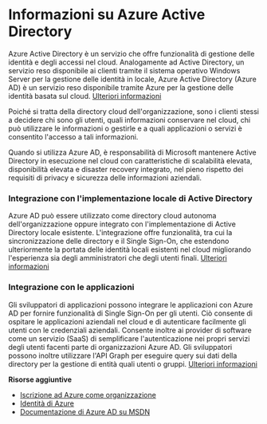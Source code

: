 <properties linkid="manage-services-identity-what-is-windows-azure-AD" urlDisplayName="What is Azure AD?" pageTitle="What is Azure Active Directory?" metaKeywords="" description="Use Azure Active Directory to extend your existing on-premises identities into the cloud for an improved admin and end user experience while Microsoft keeps Active Directory running in the cloud with high scale, high availability, and integrated disaster recovery. Or, develop Azure AD integrated applications for your organization or for other organizations." metaCanonical="" services="active-directory" documentationCenter="" title="What is Azure Active Directory?" authors="justinha" solutions="" manager="terrylan" editor="" />

<tags ms.service="active-directory" ms.workload="identity" ms.tgt_pltfrm="na" ms.devlang="na" ms.topic="article" ms.date="01/01/1900" ms.author="justinha" />

# Informazioni su Azure Active Directory

Azure Active Directory è un servizio che offre funzionalità di gestione delle identità e degli accessi nel cloud. Analogamente ad Active Directory, un servizio reso disponibile ai clienti tramite il sistema operativo Windows Server per la gestione delle identità in locale, Azure Active Directory (Azure AD) è un servizio reso disponibile tramite Azure per la gestione delle identità basata sul cloud. [Ulteriori informazioni][Ulteriori informazioni]

Poiché si tratta della directory cloud dell'organizzazione, sono i clienti stessi a decidere chi sono gli utenti, quali informazioni conservare nel cloud, chi può utilizzare le informazioni o gestirle e a quali applicazioni o servizi è consentito l'accesso a tali informazioni.

Quando si utilizza Azure AD, è responsabilità di Microsoft mantenere Active Directory in esecuzione nel cloud con caratteristiche di scalabilità elevata, disponibilità elevata e disaster recovery integrato, nel pieno rispetto dei requisiti di privacy e sicurezza delle informazioni aziendali.

### Integrazione con l'implementazione locale di Active Directory

Azure AD può essere utilizzato come directory cloud autonoma dell'organizzazione oppure integrato con l'implementazione di Active Directory locale esistente. L'integrazione offre funzionalità, tra cui la sincronizzazione delle directory e il Single Sign-On, che estendono ulteriormente la portata delle identità locali esistenti nel cloud migliorando l'esperienza sia degli amministratori che degli utenti finali.
 [Ulteriori informazioni][1]

### Integrazione con le applicazioni

Gli sviluppatori di applicazioni possono integrare le applicazioni con Azure AD per fornire funzionalità di Single Sign-On per gli utenti. Ciò consente di ospitare le applicazioni aziendali nel cloud e di autenticare facilmente gli utenti con le credenziali aziendali. Consente inoltre ai provider di software come un servizio (SaaS) di semplificare l'autenticazione nei propri servizi degli utenti facenti parte di organizzazioni Azure AD. Gli sviluppatori possono inoltre utilizzare l'API Graph per eseguire query sui dati della directory per la gestione di entità quali utenti o gruppi. [Ulteriori informazioni][2]

**Risorse aggiuntive**

-   [Iscrizione ad Azure come organizzazione][Iscrizione ad Azure come organizzazione]
-   [Identità di Azure][Identità di Azure]
-   [Documentazione di Azure AD su MSDN][Documentazione di Azure AD su MSDN]

  [Ulteriori informazioni]: http://msdn.microsoft.com/library/hh967611.aspx
  [1]: http://msdn.microsoft.com/library/jj573653
  [2]: http://go.microsoft.com/fwlink/?LinkID=290817&clcid=0x409
  [Iscrizione ad Azure come organizzazione]: /it-it/manage/services/identity/organizational-account/
  [Identità di Azure]: /it-it/manage/windows/fundamentals/identity/
  [Documentazione di Azure AD su MSDN]: http://go.microsoft.com/fwlink/?LinkId=293425
